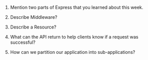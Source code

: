 1. Mention two parts of Express that you learned about this week.

2. Describe Middleware?

3. Describe a Resource?

4. What can the API return to help clients know if a request was successful?

5. How can we partition our application into sub-applications?